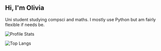 ## Hi, I'm Olivia
Uni student studying compsci and maths.
I mostly use Python but am fairly flexible if needs be.

![Profile Stats](https://github-readme-stats.vercel.app/api?username=olivi-r&theme=dark&hide_border=1&show_icons=true&include_all_commits=true)

![Top Langs](https://github-readme-stats.vercel.app/api/top-langs/?username=olivi-r&theme=dark&layout=donut&size_weight=0.5&count_weight=0.5)
